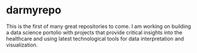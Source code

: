 # darmyrepo
This is the first of many great repositories to come. I am working on building a data science portolio with projects that provide critical insights into the healthcare and  using latest technological tools for data interpretation and visualization. 
